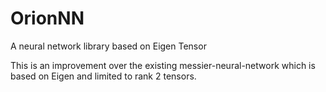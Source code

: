 # OrionNN
A neural network library based on Eigen Tensor

This is an improvement over the existing messier-neural-network which is based on Eigen and limited to rank 2 tensors.
